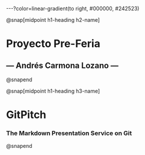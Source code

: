 ---?color=linear-gradient(to right, #000000, #242523)

@snap[midpoint h1-heading h2-name]
# Proyecto Pre-Feria
## &mdash; Andrés Carmona Lozano &mdash;
@snapend

@snap[midpoint h1-heading h3-name]
# GitPitch
### The Markdown Presentation Service on Git
@snapend
